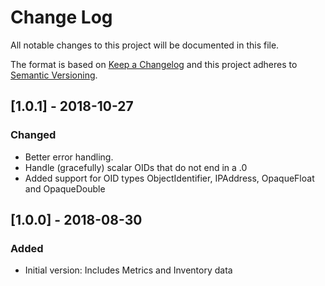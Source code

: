 # Change Log

All notable changes to this project will be documented in this file.

The format is based on [Keep a Changelog](http://keepachangelog.com/)
and this project adheres to [Semantic Versioning](http://semver.org/).

## [1.0.1] - 2018-10-27
### Changed
- Better error handling.
- Handle (gracefully) scalar OIDs that do not end in a .0
- Added support for OID types ObjectIdentifier, IPAddress, OpaqueFloat and OpaqueDouble

## [1.0.0] - 2018-08-30
### Added
- Initial version: Includes Metrics and Inventory data
